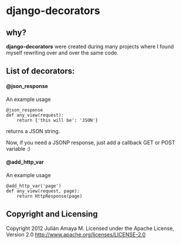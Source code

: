 django-decorators
=================
why?
----
**django-decorators** were created during many projects where I found myself rewriting over and over the same code.

List of decorators:
--
#### @json_response

An example usage

    @json_response
    def any_view(request):
        return {'this will be': 'JSON'}

returns a JSON string.

Now, if you need a JSONP response, just add a callback GET or POST variable :)

#### @add_http_var
An example usage

    @add_http_var('page')
    def any_view(request, page):
        return HttpResponse(page)


Copyright and Licensing
-----------------------

Copyright 2012 Julián Amaya M.
Licensed under the Apache License, Version 2.0 
<http://www.apache.org/licenses/LICENSE-2.0>